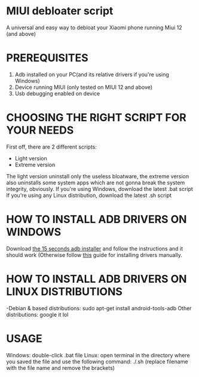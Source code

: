 # MIUI debloater script
A universal and easy way to debloat your Xiaomi phone running Miui 12 (and above)

# PREREQUISITES
1. Adb installed on your PC(and its relative drivers if you're using Windows)
2. Device running MIUI (only tested on MIUI 12 and above)
3. Usb debugging enabled on device

# CHOOSING THE RIGHT SCRIPT FOR YOUR NEEDS
First off, there are 2 different scripts:
- Light version
- Extreme version

The light version uninstall only the useless bloatware, the extreme version also uninstalls some system apps which are not gonna break the system integrity, obviously.
If you're using Windows, download the latest .bat script
If you're using any Linux distribution, download the latest .sh script

# HOW TO INSTALL ADB DRIVERS ON WINDOWS
Download [the 15 seconds adb installer](https://forum.xda-developers.com/t/official-tool-windows-adb-fastboot-and-drivers-15-seconds-adb-installer-v1-4-3.2588979/) and follow the instructions and it should work (Otherwise follow [this](https://www.xiaomidriversdownload.com/xiaomi-adb-drivers-official/) guide for installing drivers manually.

# HOW TO INSTALL ADB DRIVERS ON LINUX DISTRIBUTIONS
-Debian & based distributions: sudo apt-get install android-tools-adb
Other distributions: google it lol

# USAGE
Windows: double-click .bat file 
Linux: open terminal in the directory where you saved the file and use the following command: ./<filename>.sh (replace filename with the file name and remove the brackets)
